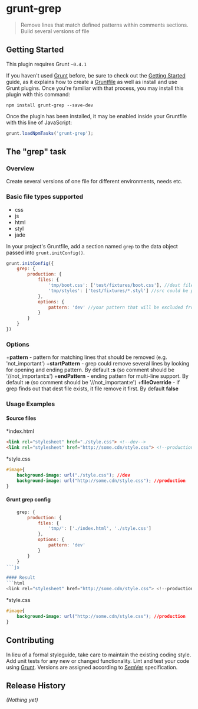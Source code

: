 # grunt-grep

> Remove lines that match defined patterns within comments sections. Build several versions of file 

## Getting Started
This plugin requires Grunt `~0.4.1`

If you haven't used [Grunt](http://gruntjs.com/) before, be sure to check out the [Getting Started](http://gruntjs.com/getting-started) guide, as it explains how to create a [Gruntfile](http://gruntjs.com/sample-gruntfile) as well as install and use Grunt plugins. Once you're familiar with that process, you may install this plugin with this command:

```shell
npm install grunt-grep --save-dev
```

Once the plugin has been installed, it may be enabled inside your Gruntfile with this line of JavaScript:

```js
grunt.loadNpmTasks('grunt-grep');
```

## The "grep" task

### Overview
Create several versions of one file for different environments, needs etc.

### Basic file types supported
+ css
+ js
+ html
+ styl
+ jade


In your project's Gruntfile, add a section named `grep` to the data object passed into `grunt.initConfig()`.

```js
grunt.initConfig({
	grep: {
		production: {
			files: {
				'tmp/boot.css': ['test/fixtures/boot.css'], //dest file with lines matching pattern excluded: src files
				'tmp/styles': ['test/fixtures/*.styl'] //src could be presented as a wildcard, new files with corresponding names will be created in the dest folder
			},
			options: {
				pattern: 'dev' //your pattern that will be excluded from file
			}
		}
	}
})
```

### Options
+**pattern** - pattern for matching lines that should be removed (e.g. 'not_important')
+**startPattern** - grep could remove several lines by looking for opening and ending pattern. By default **:s** (so comment should be '//not_important:s')
+**endPattern** - ending pattern for multi-line support. By default **:e** (so comment should be '//not_important:e')
+**fileOverride** - if grep finds out that dest file exists, it file remove it first. By default **false**

### Usage Examples

#### Source files
*index.html
```html
<link rel="stylesheet" href="./style.css"> <!--dev-->
<link rel="stylesheet" href="http://some.cdn/style.css"> <!--production-->
```
*style.css
```css
#image{
	background-image: url("./style.css"); //dev
	background-image: url("http://some.cdn/style.css"); //production
}
```

#### Grunt grep config
```js
	grep: {
		production: {
			files: {
				'tmp/': ['./index.html', './style.css']
			},
			options: {
				pattern: 'dev'
			}
		}
	}
```js

#### Result
```html
<link rel="stylesheet" href="http://some.cdn/style.css"> <!--production-->
```
*style.css
```css
#image{
	background-image: url("http://some.cdn/style.css"); //production
}
```

## Contributing
In lieu of a formal styleguide, take care to maintain the existing coding style. Add unit tests for any new or changed functionality. Lint and test your code using [Grunt](http://gruntjs.com/).
Versions are assigned according to [SemVer](http://semver.org/) specification. 

## Release History
_(Nothing yet)_
